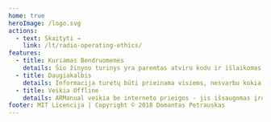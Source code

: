 ```yaml
---
home: true
heroImage: /logo.svg
actions:
  - text: Skaityti →
    link: /lt/radio-operating-ethics/
features:
  - title: Kuriamas Bendruomenės
    details: Šio žinyno turinys yra paremtas atviru kodu ir išlaikomas bendruomenės. Bet kas gali prisidėti prie projekto vystymo. Ne veltui projekto pavadinimas skamba kaip Our Manual!
  - title: Daugiakalbis
    details: Informacija turėtų būti prieinama visiems, nesvarbu kokia kalba jie kalba. Jeigu ARManual nėra išversta į Jūsų kalbą, padėkite savo bendruomenei jį išversti.
  - title: Veikia Offline
    details: ARManual veikia be interneto prieigos - jis išsaugomas įrenginyje ir atsinaujina atsiradus naujam turiniui. Jeigu apsilankysite šiame puslapyje per mobiliojo įrenginio naršyklę, galėsite net įsirašyti ARManual kaip programėlę!
footer: MIT Licencija | Copyright © 2018 Domantas Petrauskas
---
```

